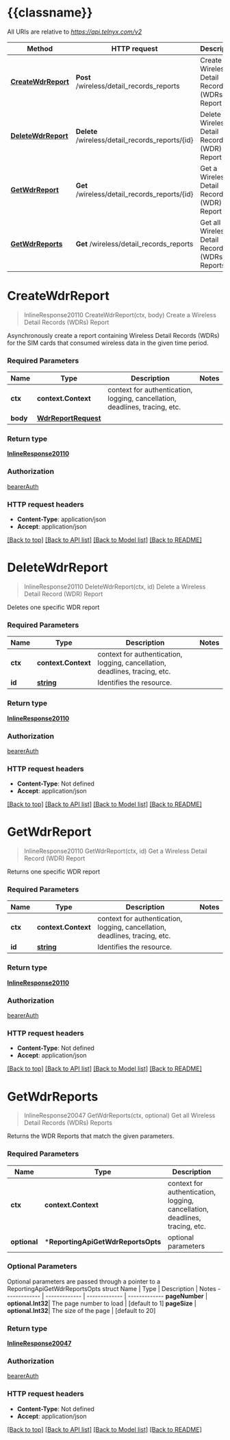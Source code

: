 # {{classname}}

All URIs are relative to *https://api.telnyx.com/v2*

Method | HTTP request | Description
------------- | ------------- | -------------
[**CreateWdrReport**](ReportingApi.md#CreateWdrReport) | **Post** /wireless/detail_records_reports | Create a Wireless Detail Records (WDRs) Report
[**DeleteWdrReport**](ReportingApi.md#DeleteWdrReport) | **Delete** /wireless/detail_records_reports/{id} | Delete a Wireless Detail Record (WDR) Report
[**GetWdrReport**](ReportingApi.md#GetWdrReport) | **Get** /wireless/detail_records_reports/{id} | Get a Wireless Detail Record (WDR) Report
[**GetWdrReports**](ReportingApi.md#GetWdrReports) | **Get** /wireless/detail_records_reports | Get all Wireless Detail Records (WDRs) Reports

# **CreateWdrReport**
> InlineResponse20110 CreateWdrReport(ctx, body)
Create a Wireless Detail Records (WDRs) Report

Asynchronously create a report containing Wireless Detail Records (WDRs) for the SIM cards that consumed wireless data in the given time period. 

### Required Parameters

Name | Type | Description  | Notes
------------- | ------------- | ------------- | -------------
 **ctx** | **context.Context** | context for authentication, logging, cancellation, deadlines, tracing, etc.
  **body** | [**WdrReportRequest**](WdrReportRequest.md)|  | 

### Return type

[**InlineResponse20110**](inline_response_201_10.md)

### Authorization

[bearerAuth](../README.md#bearerAuth)

### HTTP request headers

 - **Content-Type**: application/json
 - **Accept**: application/json

[[Back to top]](#) [[Back to API list]](../README.md#documentation-for-api-endpoints) [[Back to Model list]](../README.md#documentation-for-models) [[Back to README]](../README.md)

# **DeleteWdrReport**
> InlineResponse20110 DeleteWdrReport(ctx, id)
Delete a Wireless Detail Record (WDR) Report

Deletes one specific WDR report

### Required Parameters

Name | Type | Description  | Notes
------------- | ------------- | ------------- | -------------
 **ctx** | **context.Context** | context for authentication, logging, cancellation, deadlines, tracing, etc.
  **id** | [**string**](.md)| Identifies the resource. | 

### Return type

[**InlineResponse20110**](inline_response_201_10.md)

### Authorization

[bearerAuth](../README.md#bearerAuth)

### HTTP request headers

 - **Content-Type**: Not defined
 - **Accept**: application/json

[[Back to top]](#) [[Back to API list]](../README.md#documentation-for-api-endpoints) [[Back to Model list]](../README.md#documentation-for-models) [[Back to README]](../README.md)

# **GetWdrReport**
> InlineResponse20110 GetWdrReport(ctx, id)
Get a Wireless Detail Record (WDR) Report

Returns one specific WDR report

### Required Parameters

Name | Type | Description  | Notes
------------- | ------------- | ------------- | -------------
 **ctx** | **context.Context** | context for authentication, logging, cancellation, deadlines, tracing, etc.
  **id** | [**string**](.md)| Identifies the resource. | 

### Return type

[**InlineResponse20110**](inline_response_201_10.md)

### Authorization

[bearerAuth](../README.md#bearerAuth)

### HTTP request headers

 - **Content-Type**: Not defined
 - **Accept**: application/json

[[Back to top]](#) [[Back to API list]](../README.md#documentation-for-api-endpoints) [[Back to Model list]](../README.md#documentation-for-models) [[Back to README]](../README.md)

# **GetWdrReports**
> InlineResponse20047 GetWdrReports(ctx, optional)
Get all Wireless Detail Records (WDRs) Reports

Returns the WDR Reports that match the given parameters.

### Required Parameters

Name | Type | Description  | Notes
------------- | ------------- | ------------- | -------------
 **ctx** | **context.Context** | context for authentication, logging, cancellation, deadlines, tracing, etc.
 **optional** | ***ReportingApiGetWdrReportsOpts** | optional parameters | nil if no parameters

### Optional Parameters
Optional parameters are passed through a pointer to a ReportingApiGetWdrReportsOpts struct
Name | Type | Description  | Notes
------------- | ------------- | ------------- | -------------
 **pageNumber** | **optional.Int32**| The page number to load | [default to 1]
 **pageSize** | **optional.Int32**| The size of the page | [default to 20]

### Return type

[**InlineResponse20047**](inline_response_200_47.md)

### Authorization

[bearerAuth](../README.md#bearerAuth)

### HTTP request headers

 - **Content-Type**: Not defined
 - **Accept**: application/json

[[Back to top]](#) [[Back to API list]](../README.md#documentation-for-api-endpoints) [[Back to Model list]](../README.md#documentation-for-models) [[Back to README]](../README.md)

